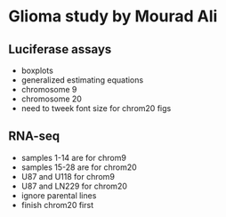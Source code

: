 # Glioma study by Mourad Ali

## Luciferase assays
* boxplots
* generalized estimating equations
* chromosome 9
* chromosome 20
* need to tweek font size for chrom20 figs

## RNA-seq
* samples 1-14 are for chrom9
* samples 15-28 are for chrom20
* U87 and U118 for chrom9
* U87 and LN229 for chrom20
* ignore parental lines
* finish chrom20 first
